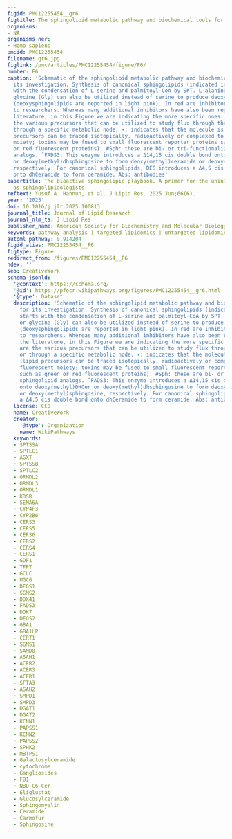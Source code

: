 ```yaml
---
figid: PMC12255454__gr6
figtitle: The sphingolipid metabolic pathway and biochemical tools for its investigation
organisms:
- NA
organisms_ner:
- Homo sapiens
pmcid: PMC12255454
filename: gr6.jpg
figlink: /pmc/articles/PMC12255454/figure/F6/
number: F6
caption: 'Schematic of the sphingolipid metabolic pathway and biochemical tools for
  its investigation. Synthesis of canonical sphingolipids (indicated in black) starts
  with the condensation of L-serine and palmitoyl-CoA by SPT. L-alanine (L-Ala) or
  glycine (Gly) can also be utilized instead of serine to produce deoxysphingolipids
  (deoxysphingolipids are reported in light pink). In red are inhibitors available
  to researchers. Whereas many additional inhibitors have also been reported in the
  literature, in this Figure we are indicating the more specific ones. In green are
  the various precursors that can be utilized to study flux through the pathway or
  through a specific metabolic node. ∗: indicates that the molecule is labeled (lipid
  precursors can be traced isotopically, radioactively or complexed to a fluorescent
  moiety; toxins may be fused to small fluorescent reporter proteins such as green
  or red fluorescent proteins). #Sph: these are bi- or tri-functionalized sphingolipid
  analogs. ˆFADS3: This enzyme introduces a Δ14,15 cis double bond onto deoxy(methyl)DHCer
  or deoxy(methyl)dhsphingosine to form deoxy(methyl)ceramide or deoxy(methyl)sphingosine,
  respectively. For canonical sphingolipids, DES introduces a Δ4,5 cis double bond
  onto dhCeramide to form ceramide. Abs: antibodies'
papertitle: The bioactive sphingolipid playbook. A primer for the uninitiated as well
  as sphingolipidologists
reftext: Yusuf A. Hannun, et al. J Lipid Res. 2025 Jun;66(6).
year: '2025'
doi: 10.1016/j.jlr.2025.100813
journal_title: Journal of Lipid Research
journal_nlm_ta: J Lipid Res
publisher_name: American Society for Biochemistry and Molecular Biology
keywords: pathway analysis | targeted lipidomics | untargeted lipidomics
automl_pathway: 0.914204
figid_alias: PMC12255454__F6
figtype: Figure
redirect_from: /figures/PMC12255454__F6
ndex: ''
seo: CreativeWork
schema-jsonld:
  '@context': https://schema.org/
  '@id': https://pfocr.wikipathways.org/figures/PMC12255454__gr6.html
  '@type': Dataset
  description: 'Schematic of the sphingolipid metabolic pathway and biochemical tools
    for its investigation. Synthesis of canonical sphingolipids (indicated in black)
    starts with the condensation of L-serine and palmitoyl-CoA by SPT. L-alanine (L-Ala)
    or glycine (Gly) can also be utilized instead of serine to produce deoxysphingolipids
    (deoxysphingolipids are reported in light pink). In red are inhibitors available
    to researchers. Whereas many additional inhibitors have also been reported in
    the literature, in this Figure we are indicating the more specific ones. In green
    are the various precursors that can be utilized to study flux through the pathway
    or through a specific metabolic node. ∗: indicates that the molecule is labeled
    (lipid precursors can be traced isotopically, radioactively or complexed to a
    fluorescent moiety; toxins may be fused to small fluorescent reporter proteins
    such as green or red fluorescent proteins). #Sph: these are bi- or tri-functionalized
    sphingolipid analogs. ˆFADS3: This enzyme introduces a Δ14,15 cis double bond
    onto deoxy(methyl)DHCer or deoxy(methyl)dhsphingosine to form deoxy(methyl)ceramide
    or deoxy(methyl)sphingosine, respectively. For canonical sphingolipids, DES introduces
    a Δ4,5 cis double bond onto dhCeramide to form ceramide. Abs: antibodies'
  license: CC0
  name: CreativeWork
  creator:
    '@type': Organization
    name: WikiPathways
  keywords:
  - SPTSSA
  - SPTLC1
  - AGXT
  - SPTSSB
  - SPTLC2
  - ORMDL2
  - ORMDL3
  - ORMDL1
  - KDSR
  - SEMA6A
  - CYP4F3
  - CYP2B6
  - CERS3
  - CERS5
  - CERS6
  - CERS2
  - CERS4
  - CERS1
  - GDF1
  - TFPT
  - GCLC
  - UGCG
  - DEGS1
  - SGMS2
  - DDX41
  - FADS3
  - DOK7
  - DEGS2
  - GBA1
  - GBA1LP
  - CERT1
  - SGMS1
  - SAMD8
  - ASAH1
  - ACER2
  - ACER3
  - ACER1
  - SFTA3
  - ASAH2
  - SMPD1
  - SMPD3
  - DGAT1
  - DGAT2
  - KCNN1
  - PAPSS1
  - KCNN2
  - PAPSS2
  - SPHK2
  - MBTPS1
  - Galactosylceramide
  - cytochrome
  - Gangliosides
  - FB1
  - NBD-C6-Cer
  - Eliglustat
  - Glucosylceramide
  - Sphingomyelin
  - Ceramide
  - Carmofur
  - Sphingosine
---
```

